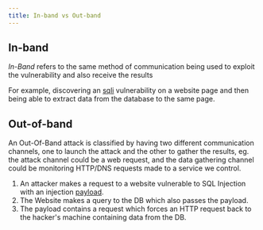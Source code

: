 ```yaml
---
title: In-band vs Out-band
---
```


## In-band

_In-Band_ refers to the same method of communication being used to exploit the vulnerability and also receive the results

For example, discovering an [sqli](knowledge/off-sec/pentesting/sqli.md) vulnerability on a website page and then being able to extract data from the database to the same page.

## Out-of-band

An Out-Of-Band attack is classified by having two different communication channels, one to launch the attack and the other to gather the results, eg. the attack channel could be a web request, and the data gathering channel could be monitoring HTTP/DNS requests made to a service we control.

1. An attacker makes a request to a website vulnerable to SQL Injection with an injection [payload](knowledge/off-sec/glossary/payload.md).
2. The Website makes a query to the DB which also passes the payload.
3. The payload contains a request which forces an HTTP request back to the hacker's machine containing data from the DB.
